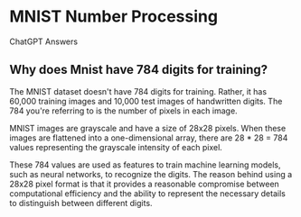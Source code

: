 # MNIST Number Processing

ChatGPT Answers

## Why does Mnist have 784 digits for training?

The MNIST dataset doesn't have 784 digits for training. Rather, it has 60,000 training images and 10,000 test images of handwritten digits. The 784 you're referring to is the number of pixels in each image.

MNIST images are grayscale and have a size of 28x28 pixels. When these images are flattened into a one-dimensional array, there are 28 * 28 = 784 values representing the grayscale intensity of each pixel.

These 784 values are used as features to train machine learning models, such as neural networks, to recognize the digits. The reason behind using a 28x28 pixel format is that it provides a reasonable compromise between computational efficiency and the ability to represent the necessary details to distinguish between different digits.
